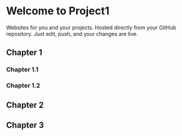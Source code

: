 # Welcome to Project1

Websites for you and your projects.
Hosted directly from your GitHub repository. Just edit, push, and your changes are live.


## Chapter 1

### Chapter 1.1

### Chapter 1.2


## Chapter 2

## Chapter 3
